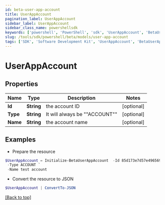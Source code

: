 ```yaml
---
id: beta-user-app-account
title: UserAppAccount
pagination_label: UserAppAccount
sidebar_label: UserAppAccount
sidebar_class_name: powershellsdk
keywords: ['powershell', 'PowerShell', 'sdk', 'UserAppAccount', 'BetaUserAppAccount'] 
slug: /tools/sdk/powershell/beta/models/user-app-account
tags: ['SDK', 'Software Development Kit', 'UserAppAccount', 'BetaUserAppAccount']
---
```



# UserAppAccount

## Properties

Name | Type | Description | Notes
------------ | ------------- | ------------- | -------------
**Id** | **String** | the account ID | [optional] 
**Type** | **String** | It will always be ""ACCOUNT"" | [optional] 
**Name** | **String** | the account name | [optional] 

## Examples

- Prepare the resource
```powershell
$UserAppAccount = Initialize-BetaUserAppAccount  -Id 85d173e7d57e496569df763231d6deb6a `
 -Type ACCOUNT `
 -Name test account
```

- Convert the resource to JSON
```powershell
$UserAppAccount | ConvertTo-JSON
```


[[Back to top]](#) 


